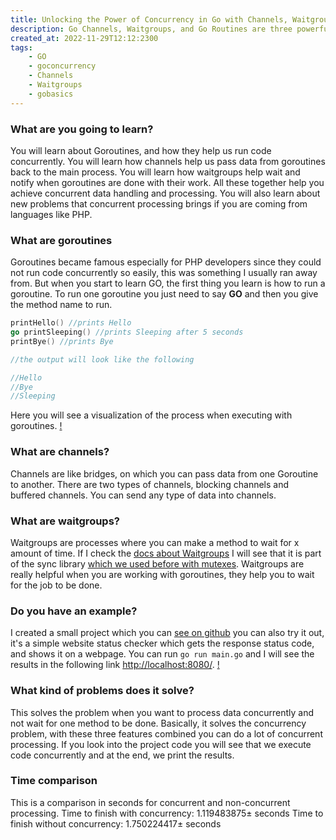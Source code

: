 ```yaml
---
title: Unlocking the Power of Concurrency in Go with Channels, Waitgroups, and Routines.
description: Go Channels, Waitgroups, and Go Routines are three powerful tools in the Go programming language. Go Channels provide a way to send and receive data between goroutines. Waitgroups allow you to wait for a collection of goroutines to finish before continuing execution. Go Routines are lightweight threads that can be used to run concurrent tasks. All three of these tools are essential for writing efficient and concurrent Go code.
created_at: 2022-11-29T12:12:2300
tags:
    - GO
    - goconcurrency
    - Channels
    - Waitgroups
    - gobasics
---
```


### What are you going to learn?
You will learn about Goroutines, and how they help us run code concurrently.
You will learn how channels help us pass data from goroutines back to the main process.
You will learn how waitgroups help wait and notify when goroutines are done with their work.
All these together help you achieve concurrent data handling and processing.
You will also learn about new problems that concurrent processing brings if you are coming from languages like PHP.


### What are goroutines
Goroutines became famous especially for PHP developers since they could not run code concurrently so easily, this was something I usually ran away from.
But when you start to learn GO, the first thing you learn is how to run a goroutine.
To run one goroutine you just need to say **GO** and then you give the method name to run.
```go
printHello() //prints Hello
go printSleeping() //prints Sleeping after 5 seconds
printBye() //prints Bye

//the output will look like the following

//Hello
//Bye
//Sleeping
```
Here you will see a visualization of the process when executing with goroutines.
[!](../assets/img/concurrent_demonstration.gif)


### What are channels?
Channels are like bridges, on which you can pass data from one Goroutine to another.
There are two types of channels, blocking channels and buffered channels.
You can send any type of data into channels.


### What are waitgroups?
Waitgroups are processes where you can make a method to wait for x amount of time.
If I check the [docs about Waitgroups](https://pkg.go.dev/sync#WaitGroup) I will see that it is part of the sync library [which we used before with mutexes](https://diarselimi.github.io/blog/how-does-the-mutex-work-in-GO).
Waitgroups are really helpful when you are working with goroutines, they help you to wait for the job to be done.


### Do you have an example?
I created a small project which you can [see on github](https://github.com/Diarselimi/status-checker) you can also try it out, it's a simple website status checker which gets the response status code, and shows it on a webpage.
You can run `go run main.go` and I will see the results in the following link [http://localhost:8080/](http://localhost:8080/).
[!](../assets/img/status_page_result.png)


### What kind of problems does it solve?
This solves the problem when you want to process data concurrently and not wait for one method to be done.
Basically, it solves the concurrency problem, with these three features combined you can do a lot of concurrent processing.
If you look into the project code you will see that we execute code concurrently and at the end, we print the results.


### Time comparison
This is a comparison in seconds for concurrent and non-concurrent processing.
Time to finish with concurrency: 1.119483875± seconds
Time to finish without concurrency: 1.750224417± seconds
